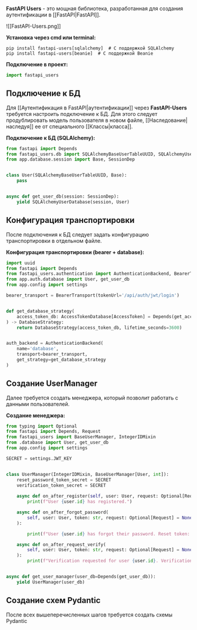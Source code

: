 **FastAPI Users** - это мощная библиотека, разработанная для создания аутентификации в [[FastAPI|FastAPI]].

![[FastAPI-Users.png]]

**Установка через cmd или terminal:**

```Shell
pip install fastapi-users[sqlalchemy]  # С поддержкой SQLAlchemy
pip install fastapi-users[beanie]  # С поддержкой Beanie
```

**Подключение в проект:**

```Python
import fastapi_users
```

## Подключение к БД

Для [[Аутентификация в FastAPI|аутентификации]] через **FastAPI-Users** требуется настроить подключение к БД. Для этого следует продублировать модель пользователя в новом файле, [[Наследование|наследуя]] ее от специального [[Классы|класса]].

**Подключение к БД (SQLAlchemy):**

```Python
from fastapi import Depends
from fastapi_users.db import SQLAlchemyBaseUserTableUUID, SQLAlchemyUserDatabase
from app.database.session import Base, SessionDep


class User(SQLAlchemyBaseUserTableUUID, Base):
    pass


async def get_user_db(session: SessionDep):
    yield SQLAlchemyUserDatabase(session, User)
```

## Конфигурация транспортировки

После подключения к БД следует задать конфигурацию транспортировки в отдельном файле.

**Конфигурация транспортировки (bearer + database):**

```Python
import uuid
from fastapi import Depends
from fastapi_users.authentication import AuthenticationBackend, BearerTransport, JWTStrategy
from app.auth.database import User, get_user_db
from app.config import settings

bearer_transport = BearerTransport(tokenUrl='/api/auth/jwt/login')


def get_database_strategy(
    access_token_db: AccessTokenDatabase[AccessToken] = Depends(get_access_token_db),
) -> DatabaseStrategy:
    return DatabaseStrategy(access_token_db, lifetime_seconds=3600)


auth_backend = AuthenticationBackend(  
    name='database',  
    transport=bearer_transport,
    get_strategy=get_database_strategy  
)
```

## Создание UserManager

Далее требуется создать менеджера, который позволит работать с данными пользователей.

**Создание менеджера:**

```Python
from typing import Optional
from fastapi import Depends, Request  
from fastapi_users import BaseUserManager, IntegerIDMixin  
from .database import User, get_user_db  
from app.config import settings  

SECRET = settings.JWT_KEY  


class UserManager(IntegerIDMixin, BaseUserManager[User, int]):  
    reset_password_token_secret = SECRET  
    verification_token_secret = SECRET 
     
    async def on_after_register(self, user: User, request: Optional[Request] = None):  
        print(f"User {user.id} has registered.")  

    async def on_after_forgot_password(  
        self, user: User, token: str, request: Optional[Request] = None  
    ):  

        print(f"User {user.id} has forgot their password. Reset token: {token}")  

    async def on_after_request_verify(  
        self, user: User, token: str, request: Optional[Request] = None  
    ):  
        print(f"Verification requested for user {user.id}. Verification token: {token}")


async def get_user_manager(user_db=Depends(get_user_db)):  
    yield UserManager(user_db)
```

## Создание схем Pydantic

После всех вышеперечисленных шагов требуется создать схемы Pydantic